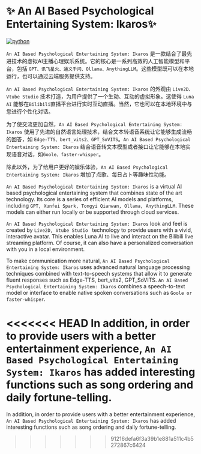 # ✨ An AI Based Psychological Entertaining System: Ikaros✨

<a href="//www.python.org"><img src="https://img.shields.io/badge/python-3.10+-blue.svg" alt="python"></a>

`An AI Based Psychological Entertaining System: Ikaros` 是一款结合了最先进技术的虚拟AI主播心理娱乐系统。它的核心是一系列高效的人工智能模型和平台，包括 `GPT、讯飞星火、通义千问、Ollama、AnythingLLM`。这些模型既可以在本地运行，也可以通过云端服务提供支持。

`An AI Based Psychological Entertaining System: Ikaros` 的外观由 `Live2D、Vtube Studio` 技术打造，为用户提供了一个生动、互动的虚拟形象。这使得 `Luna AI` 能够在`Bilibili`直播平台进行实时互动直播。当然，它也可以在本地环境中与您进行个性化对话。

为了使交流更加自然，`An AI Based Psychological Entertaining System: Ikaros` 使用了先进的自然语言处理技术，结合文本转语音系统让它能够生成流畅的回答，如 `Edge-TTS、bert_vits2、GPT_SoVITS`。`An AI Based Psychological Entertaining System: Ikaros` 结合语音转文本模型或者接口让它能够在本地实现语音对话，如`Goole、faster-whisper`。

除此以外，为了给用户更好的娱乐体验，`An AI Based Psychological Entertaining System: Ikaros` 增加了点歌、每日占卜等趣味性功能。

`An AI Based Psychological Entertaining System: Ikaros` is a virtual AI based psychological entertaining system that combines state of the art technology. Its core is a series of efficient AI models and platforms, including `GPT, Xunfei Spark, Tongyi Qianwan, Ollama, AnythingLLM`. These models can either run locally or be supported through cloud services.

`An AI Based Psychological Entertaining System: Ikaros` look and feel is created by `Live2D, Vtube Studio ` technology to provide users with a vivid, interactive avatar. This enables Luna AI to live and interact on the Bilibili live streaming platform. Of course, it can also have a personalized conversation with you in a local environment.

To make communication more natural, `An AI Based Psychological Entertaining System: Ikaros` uses advanced natural language processing techniques combined with text-to-speech systems that allow it to generate fluent responses such as Edge-TTS, bert_vits2, GPT_SoVITS. `An AI Based Psychological Entertaining System: Ikaros` combines a speech-to-text model or interface to enable native spoken conversations such as `Goole or faster-whisper`.

<<<<<<< HEAD
In addition, in order to provide users with a better entertainment experience, `An AI Based Psychological Entertaining System: Ikaros` has added interesting functions such as song ordering and daily fortune-telling.
=======
In addition, in order to provide users with a better entertainment experience, `An AI Based Psychological Entertaining System: Ikaros` has added interesting functions such as song ordering and daily fortune-telling.
>>>>>>> 91216defa6f3a39b1e881a511c4b5272867c6424

